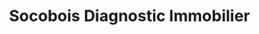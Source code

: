 ---
title: "Socobois Diagnostic Immobilier"
url: /saint-flour/socobois-diagnostic-immobilier/
shop: commerce
---